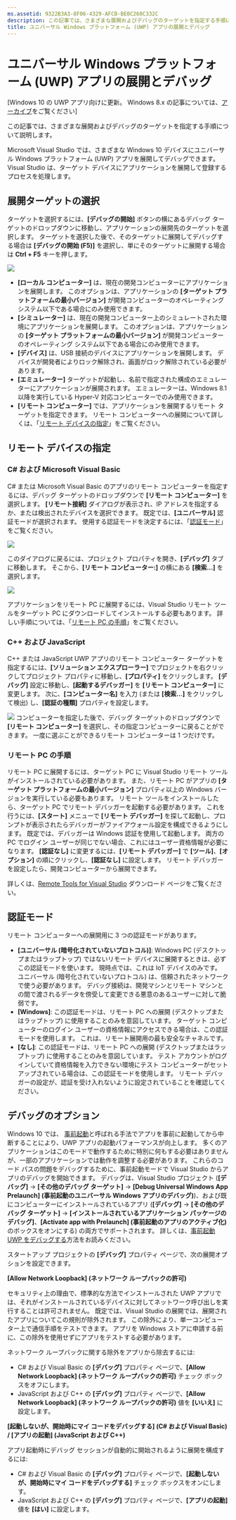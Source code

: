 ```yaml
---
ms.assetid: 9322B3A3-8F06-4329-AFCB-BE0C260C332C
description: この記事では、さまざまな展開およびデバッグのターゲットを指定する手順について説明します。
title: ユニバーサル Windows プラットフォーム (UWP) アプリの展開とデバッグ
---
```


# ユニバーサル Windows プラットフォーム (UWP) アプリの展開とデバッグ

\[Windows 10 の UWP アプリ向けに更新。 Windows 8.x の記事については、[アーカイブ](http://go.microsoft.com/fwlink/p/?linkid=619132)をご覧ください\]

この記事では、さまざまな展開およびデバッグのターゲットを指定する手順について説明します。

Microsoft Visual Studio では、さまざまな Windows 10 デバイスにユニバーサル Windows プラットフォーム (UWP) アプリを展開してデバッグできます。 Visual Studio は、ターゲット デバイスにアプリケーションを展開して登録するプロセスを処理します。

## 展開ターゲットの選択

ターゲットを選択するには、**[デバッグの開始]** ボタンの横にあるデバッグ ターゲットのドロップダウンに移動し、アプリケーションの展開先のターゲットを選択します。 ターゲットを選択した後で、そのターゲットに展開してデバッグする場合は **[デバッグの開始 (F5)]** を選択し、単にそのターゲットに展開する場合は **Ctrl + F5** キーを押します。

![](images/debug-device-target-list.png)

-   **[ローカル コンピューター]** は、現在の開発コンピューターにアプリケーションを展開します。 このオプションは、アプリケーションの **[ターゲット プラットフォームの最小バージョン]** が開発コンピューターのオペレーティング システム以下である場合にのみ使用できます。
-   **[シミュレーター]** は、現在の開発コンピューター上のシミュレートされた環境にアプリケーションを展開します。 このオプションは、アプリケーションの **[ターゲット プラットフォームの最小バージョン]** が開発コンピューターのオペレーティング システム以下である場合にのみ使用できます。
-   **[デバイス]** は、USB 接続のデバイスにアプリケーションを展開します。 デバイスが開発者によりロック解除され、画面がロック解除されている必要があります。
-   **[エミュレーター]** ターゲットが起動し、名前で指定された構成のエミュレーターにアプリケーションが展開されます。 エミュレーターは、Windows 8.1 以降を実行している Hyper-V 対応コンピューターでのみ使用できます。
-   **[リモート コンピューター]** では、アプリケーションを展開するリモート ターゲットを指定できます。 リモート コンピューターへの展開について詳しくは、「[リモート デバイスの指定](#specifying-a-remote-device)」をご覧ください。

## リモート デバイスの指定

### C# および Microsoft Visual Basic

C# または Microsoft Visual Basic のアプリのリモート コンピューターを指定するには、デバッグ ターゲットのドロップダウンで **[リモート コンピューター]** を選択します。 **[リモート接続]** ダイアログが表示され、IP アドレスを指定するか、または検出されたデバイスを選択できます。 既定では、**[ユニバーサル]** 認証モードが選択されます。 使用する認証モードを決定するには、「[認証モード](#authentication-modes)」をご覧ください。

![](images/debug-remote-connections.png)

このダイアログに戻るには、プロジェクト プロパティを開き、**[デバッグ]** タブに移動します。 そこから、**[リモート コンピューター:]** の横にある **[検索…]** を選択します。

![](images/debug-remote-machine-config.png)

アプリケーションをリモート PC に展開するには、Visual Studio リモート ツールをターゲット PC にダウンロードしてインストールする必要もあります。 詳しい手順については、「[リモート PC の手順](#remote-pc-instructions)」をご覧ください。

### C++ および JavaScript

C++ または JavaScript UWP アプリのリモート コンピューター ターゲットを指定するには、**[ソリューション エクスプローラー]** でプロジェクトを右クリックしてプロジェクト プロパティに移動し、**[プロパティ]** をクリックします。 **[デバッグ]** 設定に移動し、**[起動するデバッガー]** を **[リモート コンピューター]** に変更します。 次に、**[コンピューター名]** を入力 (または **[検索…]** をクリックして検出) し、**[認証の種類]** プロパティを設定します。

![](images/debug-property-pages.png)
コンピューターを指定した後で、デバッグ ターゲットのドロップダウンで **[リモート コンピューター]** を選択し、その指定コンピューターに戻ることができます。 一度に選ぶことができるリモート コンピューターは 1 つだけです。

### リモート PC の手順

リモート PC に展開するには、ターゲット PC に Visual Studio リモート ツールがインストールされている必要があります。 また、リモート PC がアプリの **[ターゲット プラットフォームの最小バージョン]** プロパティ以上の Windows バージョンを実行している必要もあります。 リモート ツールをインストールしたら、ターゲット PC でリモート デバッガーを起動する必要があります。 これを行うには、**[スタート]** メニューで **[リモート デバッガー]** を探して起動し、プロンプトが表示されたらデバッガーがファイアウォール設定を構成できるようにします。 既定では、デバッガーは Windows 認証を使用して起動します。 両方の PC でログイン ユーザーが同じでない場合、これにはユーザー資格情報が必要になります。 **[認証なし]** に変更するには、**[リモート デバッガー]** で **[ツール]**、**[オプション]** の順にクリックし、**[認証なし]** に設定します。 リモート デバッガーを設定したら、開発コンピューターから展開できます。

詳しくは、[Remote Tools for Visual Studio]( http://go.microsoft.com/fwlink/?LinkId=717039) ダウンロード ページをご覧ください。

## 認証モード

リモート コンピューターへの展開用に 3 つの認証モードがあります。

- **[ユニバーサル (暗号化されていないプロトコル)]**: Windows PC (デスクトップまたはラップトップ) ではないリモート デバイスに展開するときは、必ずこの認証モードを使います。 現時点では、これは IoT デバイスのみです。 ユニバーサル (暗号化されていないプロトコル) は、信頼されたネットワークで使う必要があります。 デバッグ接続は、開発マシンとリモート マシンとの間で渡されるデータを傍受して変更できる悪意のあるユーザーに対して脆弱です。
- **[Windows]**: この認証モードは、リモート PC への展開 (デスクトップまたはラップトップ) に使用することのみを意図しています。 ターゲット コンピューターのログイン ユーザーの資格情報にアクセスできる場合は、この認証モードを使用します。 これは、リモート展開用の最も安全なチャネルです。
- **[なし]**: この認証モードは、リモート PC への展開 (デスクトップまたはラップトップ) に使用することのみを意図しています。 テスト アカウントがログインしていて資格情報を入力できない環境にテスト コンピューターがセットアップされている場合は、この認証モードを使用します。 リモート デバッガーの設定が、認証を受け入れないように設定されていることを確認してください。

## デバッグのオプション

Windows 10 では、 [事前起動](https://msdn.microsoft.com/library/windows/apps/Mt593297)と呼ばれる手法でアプリを事前に起動してから中断することにより、UWP アプリの起動パフォーマンスが向上します。 多くのアプリケーションはこのモードで動作するために特別に何もする必要はありませんが、一部のアプリケーションでは動作を調整する必要があります。 これらのコード パスの問題をデバッグするために、事前起動モードで Visual Studio からアプリのデバッグを開始できます。 デバッグは、Visual Studio プロジェクト (**[デバッグ]** -&gt; **[その他のデバッグ ターゲット]** -&gt; **[Debug Universal Windows App Prelaunch] (事前起動のユニバーサル Windows アプリのデバッグ)**)、および既にコンピューターにインストールされているアプリ (**[デバッグ]** -&gt; **[その他のデバッグ ターゲット]** -&gt; **[インストールされているアプリケーション パッケージのデバッグ]**、**[Activate app with Prelaunch] (事前起動のアプリのアクティブ化)** のボックスをオンにする) の両方でサポートされます。 詳しくは、[事前起動 UWP をデバッグする]( http://go.microsoft.com/fwlink/?LinkId=717245)方法をお読みください。

スタートアップ プロジェクトの **[デバッグ]** プロパティ ページで、次の展開オプションを設定できます。

**[Allow Network Loopback] (ネットワーク ループバックの許可)**

セキュリティ上の理由で、標準的な方法でインストールされた UWP アプリでは、それがインストールされているデバイスに対してネットワーク呼び出しを実行することは許可されません。 既定では、Visual Studio の展開では、展開されたアプリについてこの規則が除外されます。 この除外により、単一コンピューター上で通信手順をテストできます。 アプリを Windows ストアに申請する前に、この除外を使用せずにアプリをテストする必要があります。

ネットワーク ループバックに関する除外をアプリから除去するには:

-   C# および Visual Basic の **[デバッグ]** プロパティ ページで、**[Allow Network Loopback] (ネットワーク ループバックの許可)** チェック ボックスをオフにします。
-   JavaScript および C++ の **[デバッグ]** プロパティ ページで、**[Allow Network Loopback] (ネットワーク ループバックの許可)** 値を **[いいえ]** に設定します。

**[起動しないが、開始時にマイ コードをデバッグする] (C# および Visual Basic) / [アプリの起動] (JavaScript および C++)**

アプリ起動時にデバッグ セッションが自動的に開始されるように展開を構成するには:

-   C# および Visual Basic の **[デバッグ]** プロパティ ページで、**[起動しないが、開始時にマイ コードをデバッグする]** チェック ボックスをオンにします。
-   JavaScript および C++ の **[デバッグ]** プロパティ ページで、**[アプリの起動]** 値を **[はい]** に設定します。




<!--HONumber=Mar16_HO1-->


